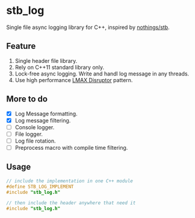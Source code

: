 # stb_log
Single file async logging library for C++, inspired by [nothings/stb](https://github.com/nothings/stb).

## Feature

1. Single header file library.
2. Rely on C++11 standard library only.
3. Lock-free async logging. Write and handl log message in any threads.
4. Use high performance [LMAX Disruptor](https://github.com/LMAX-Exchange/disruptor) pattern.

## More to do

- [x] Log Message formatting.
- [x] Log message filtering.
- [ ] Console logger.
- [ ] File logger.
- [ ] Log file rotation.
- [ ] Preprocess macro with compile time filtering.

## Usage
```C++
// include the implementation in one C++ module
#define STB_LOG_IMPLEMENT
#include "stb_log.h"

// then include the header anywhere that need it
#include "stb_log.h"
```
